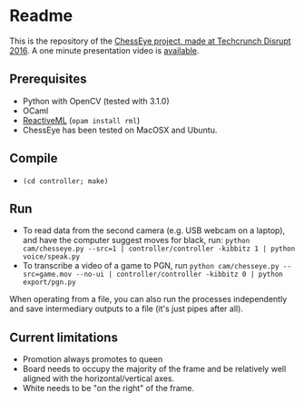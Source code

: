 # Readme

This is the repository of the [ChessEye project, made at Techcrunch Disrupt 2016](http://devpost.com/software/chesseye).
A one minute presentation video is [available](https://youtu.be/bYtGw61YLRk).

## Prerequisites
  * Python with OpenCV (tested with 3.1.0)
  * OCaml
  * [ReactiveML](http://reactiveml.org) (`opam install rml`)
  * ChessEye has been tested on MacOSX and Ubuntu.

## Compile
  * `(cd controller; make)`

## Run
  * To read data from the second camera (e.g. USB webcam on a laptop), and have the computer suggest moves for black, run: `python cam/chesseye.py --src=1 | controller/controller -kibbitz 1 | python voice/speak.py`
  * To transcribe a video of a game to PGN, run `python cam/chesseye.py --src=game.mov --no-ui | controller/controller -kibbitz 0 | python export/pgn.py`

When operating from a file, you can also run the processes independently and save intermediary outputs to a file (it's just pipes after all).

## Current limitations
  * Promotion always promotes to queen
  * Board needs to occupy the majority of the frame and be relatively well aligned with the horizontal/vertical axes.
  * White needs to be "on the right" of the frame.

